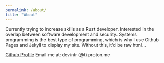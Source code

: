 ```yaml
---
permalink: /about/
title: "About"
---
```


Currently trying to increase skills as a Rust developer. Interested in the
overlap between software development and security. Systems programming is the
best type of programming, which is why I use Github Pages and Jekyll to display
my site. Without this, it'd be raw html...

[Github Profile](https://github.com/dev-intr)
Email me at: devintr (@t) proton.me
